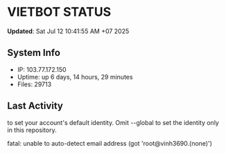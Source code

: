 # VIETBOT STATUS
**Updated**: Sat Jul 12 10:41:55 AM +07 2025

## System Info
- IP: 103.77.172.150
- Uptime: up 6 days, 14 hours, 29 minutes
- Files: 29713

## Last Activity

to set your account's default identity.
Omit --global to set the identity only in this repository.

fatal: unable to auto-detect email address (got 'root@vinh3690.(none)')
